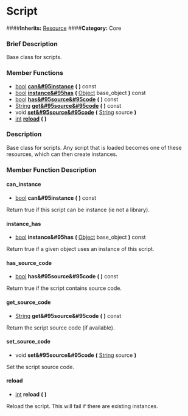 #  Script  
####**Inherits:** [Resource](class_resource)
####**Category:** Core

###  Brief Description  
Base class for scripts.

###  Member Functions 
  * [bool](class_bool)  **[can&#95instance](#can_instance)**  **(** **)** const
  * [bool](class_bool)  **[instance&#95has](#instance_has)**  **(** [Object](class_object) base_object  **)** const
  * [bool](class_bool)  **[has&#95source&#95code](#has_source_code)**  **(** **)** const
  * [String](class_string)  **[get&#95source&#95code](#get_source_code)**  **(** **)** const
  * void  **[set&#95source&#95code](#set_source_code)**  **(** [String](class_string) source  **)**
  * [int](class_int)  **[reload](#reload)**  **(** **)**

###  Description  
Base class for scripts. Any script that is loaded becomes one of these resources, which can then create instances.

###  Member Function Description  

#### <a name="can_instance">can_instance</a>
  * [bool](class_bool)  **can&#95instance**  **(** **)** const

Return true if this script can be instance (ie not a library).

#### <a name="instance_has">instance_has</a>
  * [bool](class_bool)  **instance&#95has**  **(** [Object](class_object) base_object  **)** const

Return true if a given object uses an instance of this script.

#### <a name="has_source_code">has_source_code</a>
  * [bool](class_bool)  **has&#95source&#95code**  **(** **)** const

Return true if the script contains source code.

#### <a name="get_source_code">get_source_code</a>
  * [String](class_string)  **get&#95source&#95code**  **(** **)** const

Return the script source code (if available).

#### <a name="set_source_code">set_source_code</a>
  * void  **set&#95source&#95code**  **(** [String](class_string) source  **)**

Set the script source code.

#### <a name="reload">reload</a>
  * [int](class_int)  **reload**  **(** **)**

Reload the script. This will fail if there are existing instances.

